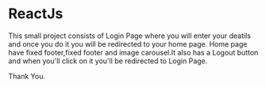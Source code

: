# ReactJs

This small project consists of Login Page where you will enter your deatils and once you do it you will be redirected to your home page.
Home page have fixed footer,fixed footer and image carousel.It also has a Logout button and when you'll click on it you'll be redirected to Login Page.

Thank You.

